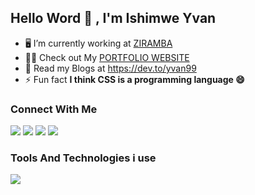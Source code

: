 <h2> Hello Word 👋 , I'm Ishimwe Yvan </h2>

- 🖥️ I’m currently working at [ZIRAMBA](https://ziramba.com/)
- 👨‍💻 Check out My [PORTFOLIO WEBSITE](https://ivan.fly.dev/)
- 📝 Read my Blogs at https://dev.to/yvan99
- ⚡ Fun fact **I think CSS is a programming language 😄**

<h3> Connect With Me </h3>

  <a href="mailto:ishimweyvan90@gmail.com"><img src="https://img.shields.io/badge/e‑mail-D14836.svg?style=for-the-badge&logo=GMail&logoColor=white"/></a>
  <a href="https://instagram.com/ishimwe.yvan"><img src="https://img.shields.io/badge/instagram-E4405F.svg?style=for-the-badge&logo=instagram&logoColor=white"/></a>
  <a href="https://www.linkedin.com/in/ishimwe-yvan-21a202194/"><img src="https://img.shields.io/badge/linkedin-0077B5.svg?style=for-the-badge&logo=linkedin&logoColor=white"/></a>
  <a href="https://twitter.com/ishimwe_yvan"><img src="https://img.shields.io/badge/twitter-1DA1F2.svg?style=for-the-badge&logo=twitter&logoColor=white"/></a>

<h3>Tools And Technologies i use </h3>

 <p align="left">
  <a href="https://anuphaldar.com">
    <img src="https://skillicons.dev/icons?i=js,php,laravel,py,nodejs,express,django,gatsby,nextjs,react,redux,materialui,pug,css,sass,bootstrap,tailwind,postman,prisma,mongodb,mysql,postgres,git,github,gitlab,bash,sentry,heroku,netlify,vercel,md,figma,xd,vscode,androidstudio,codepen,devto,discord,vite,ts,graphql,docker,aws,appwrite" />
  </a>
</p>



